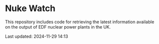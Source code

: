 # Nuke Watch

This repository includes code for retrieving the latest information available on the output of EDF nuclear power plants in the UK.

Last updated: 2024-11-29 14:13